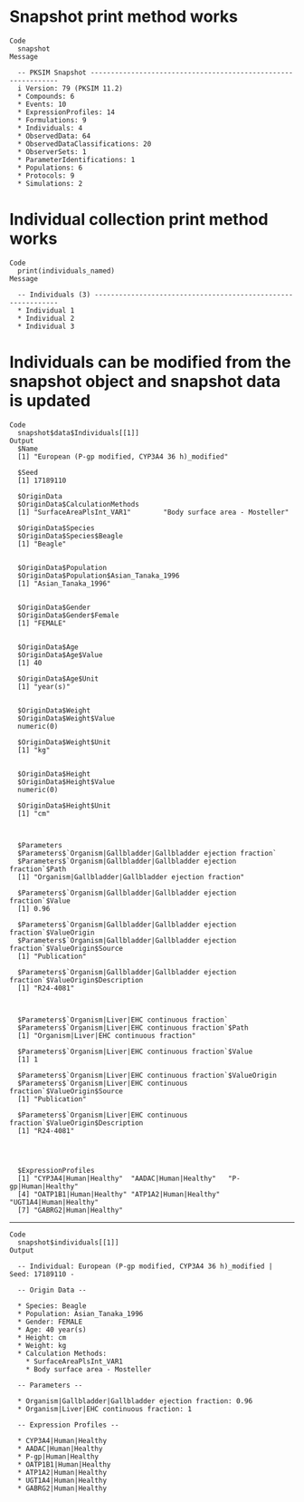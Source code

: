 # Snapshot print method works

    Code
      snapshot
    Message
      
      -- PKSIM Snapshot --------------------------------------------------------------
      i Version: 79 (PKSIM 11.2)
      * Compounds: 6
      * Events: 10
      * ExpressionProfiles: 14
      * Formulations: 9
      * Individuals: 4
      * ObservedData: 64
      * ObservedDataClassifications: 20
      * ObserverSets: 1
      * ParameterIdentifications: 1
      * Populations: 6
      * Protocols: 9
      * Simulations: 2

# Individual collection print method works

    Code
      print(individuals_named)
    Message
      
      -- Individuals (3) -------------------------------------------------------------
      * Individual 1
      * Individual 2
      * Individual 3

# Individuals can be modified from the snapshot object and snapshot data is updated

    Code
      snapshot$data$Individuals[[1]]
    Output
      $Name
      [1] "European (P-gp modified, CYP3A4 36 h)_modified"
      
      $Seed
      [1] 17189110
      
      $OriginData
      $OriginData$CalculationMethods
      [1] "SurfaceAreaPlsInt_VAR1"        "Body surface area - Mosteller"
      
      $OriginData$Species
      $OriginData$Species$Beagle
      [1] "Beagle"
      
      
      $OriginData$Population
      $OriginData$Population$Asian_Tanaka_1996
      [1] "Asian_Tanaka_1996"
      
      
      $OriginData$Gender
      $OriginData$Gender$Female
      [1] "FEMALE"
      
      
      $OriginData$Age
      $OriginData$Age$Value
      [1] 40
      
      $OriginData$Age$Unit
      [1] "year(s)"
      
      
      $OriginData$Weight
      $OriginData$Weight$Value
      numeric(0)
      
      $OriginData$Weight$Unit
      [1] "kg"
      
      
      $OriginData$Height
      $OriginData$Height$Value
      numeric(0)
      
      $OriginData$Height$Unit
      [1] "cm"
      
      
      
      $Parameters
      $Parameters$`Organism|Gallbladder|Gallbladder ejection fraction`
      $Parameters$`Organism|Gallbladder|Gallbladder ejection fraction`$Path
      [1] "Organism|Gallbladder|Gallbladder ejection fraction"
      
      $Parameters$`Organism|Gallbladder|Gallbladder ejection fraction`$Value
      [1] 0.96
      
      $Parameters$`Organism|Gallbladder|Gallbladder ejection fraction`$ValueOrigin
      $Parameters$`Organism|Gallbladder|Gallbladder ejection fraction`$ValueOrigin$Source
      [1] "Publication"
      
      $Parameters$`Organism|Gallbladder|Gallbladder ejection fraction`$ValueOrigin$Description
      [1] "R24-4081"
      
      
      
      $Parameters$`Organism|Liver|EHC continuous fraction`
      $Parameters$`Organism|Liver|EHC continuous fraction`$Path
      [1] "Organism|Liver|EHC continuous fraction"
      
      $Parameters$`Organism|Liver|EHC continuous fraction`$Value
      [1] 1
      
      $Parameters$`Organism|Liver|EHC continuous fraction`$ValueOrigin
      $Parameters$`Organism|Liver|EHC continuous fraction`$ValueOrigin$Source
      [1] "Publication"
      
      $Parameters$`Organism|Liver|EHC continuous fraction`$ValueOrigin$Description
      [1] "R24-4081"
      
      
      
      
      $ExpressionProfiles
      [1] "CYP3A4|Human|Healthy"  "AADAC|Human|Healthy"   "P-gp|Human|Healthy"   
      [4] "OATP1B1|Human|Healthy" "ATP1A2|Human|Healthy"  "UGT1A4|Human|Healthy" 
      [7] "GABRG2|Human|Healthy" 
      

---

    Code
      snapshot$individuals[[1]]
    Output
      
      -- Individual: European (P-gp modified, CYP3A4 36 h)_modified | Seed: 17189110 -
      
      -- Origin Data --
      
      * Species: Beagle
      * Population: Asian_Tanaka_1996
      * Gender: FEMALE
      * Age: 40 year(s)
      * Height: cm
      * Weight: kg
      * Calculation Methods:
        * SurfaceAreaPlsInt_VAR1
        * Body surface area - Mosteller
      
      -- Parameters --
      
      * Organism|Gallbladder|Gallbladder ejection fraction: 0.96
      * Organism|Liver|EHC continuous fraction: 1
      
      -- Expression Profiles --
      
      * CYP3A4|Human|Healthy
      * AADAC|Human|Healthy
      * P-gp|Human|Healthy
      * OATP1B1|Human|Healthy
      * ATP1A2|Human|Healthy
      * UGT1A4|Human|Healthy
      * GABRG2|Human|Healthy

